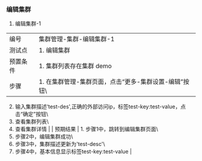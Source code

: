 ### 编辑集群

1. 编辑集群-1

|||
| ---- | ---- |
| 编号 | 集群管理-集群-编辑集群-1 |
| 测试点 | 1. 编辑集群 |
| 预置条件 | 1. 集群列表存在集群 demo |
| 步骤 | 1. 在集群管理-集群页面，点击“更多-集群设置-编辑”按钮\
2. 输入集群描述‘test-des',正确的外部访问ip，标签test-key:test-value，点击“确定”按钮\
3. 查看集群列表\
4. 查看集群详情 |
| 预期结果 | 1. 步骤1中，跳转到编辑集群页面\
2. 步骤2中，编辑集群成功\
3. 步骤3中，集群描述更新为'test-desc'\
4. 步骤4中，基本信息显示标签test-key:test-value |